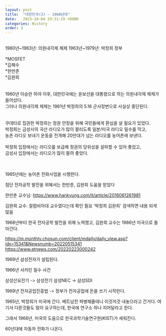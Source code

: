 ```yaml
---
layout: post
title:  "대한민국(3) - 1960년대"
date:   2023-10-04 19:31:29 +0900
categories: History
order: 3
---
```

<br>
1960년~1963년: 의원내각제 체제
1963년~1979년: 박정희 정부<br>
<br>
*MOSFET<br>
*김해수<br>
*한만춘<br>
*김완희<br>
<br>
<br>
1960년 이승만 하야 이후, 대한민국에는 윤보선을 대통령으로 하는 의원내각제 체제가 들어섰다.<br>
그러나 의원내각제 체제는 1961년 박정희의 5.16 군사정변으로 사실상 중단된다.<br>
<br>
<br>
쿠데타로 집권한 박정희는 정권 안정을 위해 국민들에게 환심을 살 필요가 있었다.<br>
박정희는 금성사의 국산 라디오가 많이 팔리도록 일본/미국 라디오 밀수를 막고,<br>
농촌 라디오 보내기 운동을 전개해 20만대가 넘는 라디오를 농어촌에 보낸다.<br>
<br>
박정희 입장에서는 라디오를 보급해 정권의 당위성을 설파할 수 있어 좋았고,<br>
금성사 입장에서는 라디오가 많이 팔려 좋았다.<br>
<br>
<br>

1965년에는 농어촌 전화사업을 시행한다.

첨단 전자공학 발전을 위해서는 한만춘, 김완희 도움을 받았다

한만춘 교수님:
https://www.hankyung.com/it/article/2016061261981

김완희 교수:
컬럼비아대 교수였다는데 확인 필요
'박정희 김완희' 검색하면 내용 되게 많음

1968년부터 한국 전자공학 발전을 위해 노력했고,
김완희 교수는 1986년 미국으로 돌아간다.

https://m.monthly.chosun.com/client/mdaily/daily_view.asp?idx=15341&Newsnumb=20220515341
https://www.etnews.com/20220223000242


1969년 삼성전자가 설립된다.

1966년 사카린 밀수 사건

삼성산요전기 -> 삼성전기
삼성NEC -> 삼성SDI

1969년 전자공업진흥법 -> 정부가 전자공업에 돈을 쓰기 시작한다.

1965년, 박정희가 미국에 간다.
베트남전 파병해줄테니 이것저것 내놓으라고 간거다.
여기서 다른것들도 많이 요구하는데, 한국에 연구소 하나 지어달라고 한다.

그래서 1966년, 미국의 도움으로 한국과학기술연구원(KIST)가 세워진다.

60년대에 자동차 전화가 나온다.
